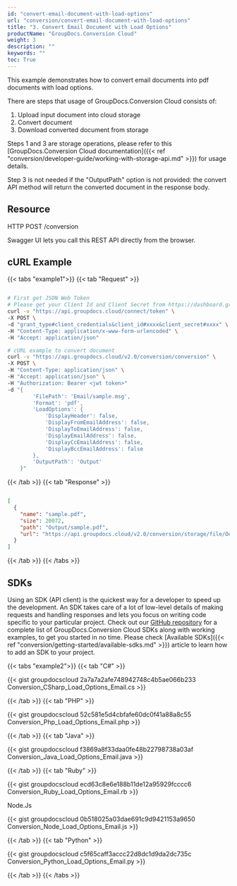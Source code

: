 ```yaml
---
id: "convert-email-document-with-load-options"
url: "conversion/convert-email-document-with-load-options"
title: "3. Convert Email Document with Load Options"
productName: "GroupDocs.Conversion Cloud"
weight: 3
description: ""
keywords: ""
toc: True
---
```


This example demonstrates how to convert email documents into pdf documents with load options.

There are steps that usage of GroupDocs.Conversion Cloud consists of:

   1. Upload input document into cloud storage
   2. Convert document
   3. Download converted document from storage

Steps 1 and 3 are storage operations, please refer to this [GroupDocs.Conversion Cloud documentation]({{< ref "conversion/developer-guide/working-with-storage-api.md" >}}) for usage details.

Step 3 is not needed if the "OutputPath" option is not provided: the convert API method will return the converted document in the response body.

## Resource

HTTP POST /conversion

Swagger UI lets you call this REST API directly from the browser. 

## cURL Example

{{< tabs "example1">}} {{< tab "Request" >}}

```bash

# First get JSON Web Token
# Please get your Client Id and Client Secret from https://dashboard.groupdocs.cloud/applications. Kindly place Client Id in "client_id" and Client Secret in "client_secret" argument.
curl -v "https://api.groupdocs.cloud/connect/token" \
-X POST \
-d "grant_type#client_credentials&client_id#xxxx&client_secret#xxxx" \
-H "Content-Type: application/x-www-form-urlencoded" \
-H "Accept: application/json"

# cURL example to convert document
curl -v "https://api.groupdocs.cloud/v2.0/conversion/conversion" \
-X POST \
-H "Content-Type: application/json" \
-H "Accept: application/json" \
-H "Authorization: Bearer <jwt token>"
-d "{
        'FilePath': 'Email/sample.msg',
        'Format': 'pdf',
        'LoadOptions': {
            'DisplayHeader': false,
            'DisplayFromEmailAddress': false,
            'DisplayToEmailAddress': false,
            'DisplayEmailAddress': false,
            'DisplayCcEmailAddress': false,
            'DisplayBccEmailAddress': false
        },
        'OutputPath': 'Output'
    }"

```

{{< /tab >}} {{< tab "Response" >}}

```json

[
  {
    "name": "sample.pdf",
    "size": 20072,
    "path": "Output/sample.pdf",
    "url": "https://api.groupdocs.cloud/v2.0/conversion/storage/file/Output/sample.pdf"
  }
]
```
{{< /tab >}} {{< /tabs >}}

## SDKs

Using an SDK (API client) is the quickest way for a developer to speed up the development. An SDK takes care of a lot of low-level details of making requests and handling responses and lets you focus on writing code specific to your particular project. Check out our [GitHub repository](https://github.com/groupdocs-conversion-cloud) for a complete list of GroupDocs.Conversion Cloud SDKs along with working examples, to get you started in no time. Please check [Available SDKs]({{< ref "conversion/getting-started/available-sdks.md" >}}) article to learn how to add an SDK to your project.

{{< tabs "example2">}} {{< tab "C#" >}}

{{< gist groupdocscloud 2a7a7a2afe748942748c4b5ae066b233 Conversion_CSharp_Load_Options_Email.cs >}}

{{< /tab >}} {{< tab "PHP" >}}

{{< gist groupdocscloud 52c581e5d4cbfafe60dc0f41a88a8c55 Conversion_Php_Load_Options_Email.php >}}

{{< /tab >}} {{< tab "Java" >}}

{{< gist groupdocscloud f3869a8f33daa0fe48b22798738a03af Conversion_Java_Load_Options_Email.java >}}

{{< /tab >}} {{< tab "Ruby" >}}

{{< gist groupdocscloud ecd63c8e6e188b11de12a95929fcccc6 Conversion_Ruby_Load_Options_Email.rb >}}

 Node.Js

{{< gist groupdocscloud 0b518025a03dae691c9d9421153a9650 Conversion_Node_Load_Options_Email.js >}}

{{< /tab >}} {{< tab "Python" >}}

{{< gist groupdocscloud c5f65caff3accc22d8dc1d9da2dc735c Conversion_Python_Load_Options_Email.py >}}

{{< /tab >}} {{< /tabs >}}
